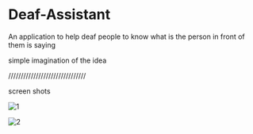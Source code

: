 # Deaf-Assistant
An application to help deaf people to know what is the person in front of them is saying 

simple imagination of the idea 

///////////////////////////////


screen shots 

![1](https://user-images.githubusercontent.com/88105870/136697823-bb42ae1f-5b38-4677-905b-45a44d381563.jpg)

![2](https://user-images.githubusercontent.com/88105870/136697832-569d5a71-d101-4c42-a019-f6028c9ba68e.jpg)

